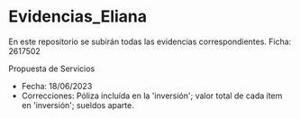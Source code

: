 # Evidencias_Eliana
En este repositorio se subirán todas las evidencias correspondientes.
Ficha: 2617502

Propuesta de Servicios
- Fecha: 18/06/2023
- Correcciones: Póliza incluída en la 'inversión'; valor total de cada ítem en 'inversión'; sueldos aparte.
